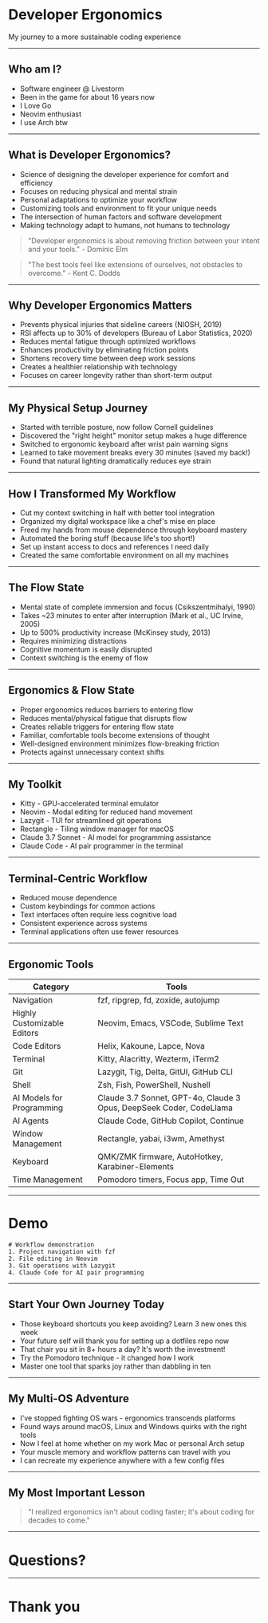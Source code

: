 # Developer Ergonomics

My journey to a more sustainable coding experience

---

## Who am I?

- Software engineer @ Livestorm
- Been in the game for about 16 years now
- I Love Go
- Neovim enthusiast
- I use Arch btw

---

## What is Developer Ergonomics?

- Science of designing the developer experience for comfort and efficiency
- Focuses on reducing physical and mental strain
- Personal adaptations to optimize your workflow
- Customizing tools and environment to fit your unique needs
- The intersection of human factors and software development
- Making technology adapt to humans, not humans to technology

> "Developer ergonomics is about removing friction between your intent and your tools." - Dominic Elm

> "The best tools feel like extensions of ourselves, not obstacles to overcome." - Kent C. Dodds

---

## Why Developer Ergonomics Matters

- Prevents physical injuries that sideline careers (NIOSH, 2019)
- RSI affects up to 30% of developers (Bureau of Labor Statistics, 2020)
- Reduces mental fatigue through optimized workflows
- Enhances productivity by eliminating friction points
- Shortens recovery time between deep work sessions
- Creates a healthier relationship with technology
- Focuses on career longevity rather than short-term output

---

## My Physical Setup Journey

- Started with terrible posture, now follow Cornell guidelines
- Discovered the "right height" monitor setup makes a huge difference
- Switched to ergonomic keyboard after wrist pain warning signs
- Learned to take movement breaks every 30 minutes (saved my back!)
- Found that natural lighting dramatically reduces eye strain

---

## How I Transformed My Workflow

- Cut my context switching in half with better tool integration
- Organized my digital workspace like a chef's mise en place
- Freed my hands from mouse dependence through keyboard mastery
- Automated the boring stuff (because life's too short!)
- Set up instant access to docs and references I need daily
- Created the same comfortable environment on all my machines

---

## The Flow State

- Mental state of complete immersion and focus (Csikszentmihalyi, 1990)
- Takes ~23 minutes to enter after interruption (Mark et al., UC Irvine, 2005)
- Up to 500% productivity increase (McKinsey study, 2013)
- Requires minimizing distractions
- Cognitive momentum is easily disrupted
- Context switching is the enemy of flow

---

## Ergonomics & Flow State

- Proper ergonomics reduces barriers to entering flow
- Reduces mental/physical fatigue that disrupts flow
- Creates reliable triggers for entering flow state
- Familiar, comfortable tools become extensions of thought
- Well-designed environment minimizes flow-breaking friction
- Protects against unnecessary context shifts

---

## My Toolkit

- Kitty - GPU-accelerated terminal emulator
- Neovim - Modal editing for reduced hand movement
- Lazygit - TUI for streamlined git operations
- Rectangle - Tiling window manager for macOS
- Claude 3.7 Sonnet - AI model for programming assistance
- Claude Code - AI pair programmer in the terminal

---

## Terminal-Centric Workflow

- Reduced mouse dependence
- Custom keybindings for common actions
- Text interfaces often require less cognitive load
- Consistent experience across systems
- Terminal applications often use fewer resources

---

## Ergonomic Tools

| Category | Tools |
| --- | --- |
| Navigation | fzf, ripgrep, fd, zoxide, autojump |
| Highly Customizable Editors | Neovim, Emacs, VSCode, Sublime Text |
| Code Editors | Helix, Kakoune, Lapce, Nova |
| Terminal | Kitty, Alacritty, Wezterm, iTerm2 |
| Git | Lazygit, Tig, Delta, GitUI, GitHub CLI |
| Shell | Zsh, Fish, PowerShell, Nushell |
| AI Models for Programming | Claude 3.7 Sonnet, GPT-4o, Claude 3 Opus, DeepSeek Coder, CodeLlama |
| AI Agents | Claude Code, GitHub Copilot, Continue |
| Window Management | Rectangle, yabai, i3wm, Amethyst |
| Keyboard | QMK/ZMK firmware, AutoHotkey, Karabiner-Elements |
| Time Management | Pomodoro timers, Focus app, Time Out |

---

# Demo

```
# Workflow demonstration
1. Project navigation with fzf
2. File editing in Neovim
3. Git operations with Lazygit
4. Claude Code for AI pair programming
```

---

## Start Your Own Journey Today

- Those keyboard shortcuts you keep avoiding? Learn 3 new ones this week
- Your future self will thank you for setting up a dotfiles repo now
- That chair you sit in 8+ hours a day? It's worth the investment!
- Try the Pomodoro technique - it changed how I work
- Master one tool that sparks joy rather than dabbling in ten

---

## My Multi-OS Adventure

- I've stopped fighting OS wars - ergonomics transcends platforms
- Found ways around macOS, Linux and Windows quirks with the right tools
- Now I feel at home whether on my work Mac or personal Arch setup
- Your muscle memory and workflow patterns can travel with you
- I can recreate my experience anywhere with a few config files

---

## My Most Important Lesson

> "I realized ergonomics isn't about coding faster; it's about coding for decades to come."

---

# Questions?

---

# Thank you
